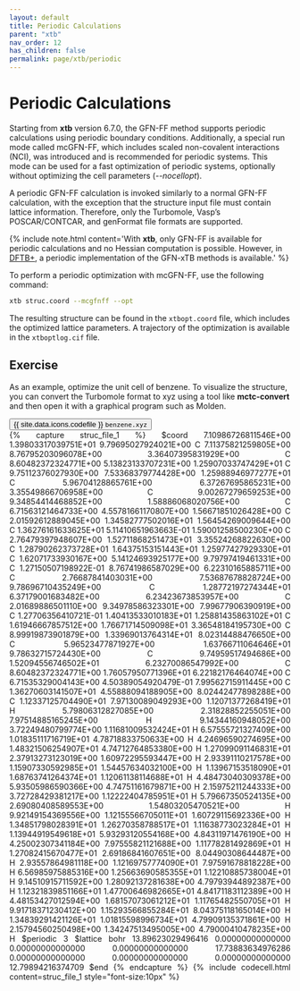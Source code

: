 ```yaml
---
layout: default
title: Periodic Calculations
parent: "xtb"
nav_order: 12
has_children: false
permalink: page/xtb/periodic
---
```


# Periodic Calculations

Starting from **xtb** version 6.7.0, the GFN-FF method supports periodic calculations using periodic boundary conditions. Additionally, a special run mode called mcGFN-FF, which includes scaled non-covalent interactions (NCI), was introduced and is recommended for periodic systems. This mode can be used for a fast optimization of periodic systems, optionally without optimizing the cell parameters (*--nocellopt*).

A periodic GFN-FF calculation is invoked similarly to a normal GFN-FF calculation, with the exception that the structure input file must contain lattice information. Therefore, only the Turbomole, Vasp’s POSCAR/CONTCAR, and genFormat file formats are supported.

{% include note.html content='With **xtb**, only GFN-FF is available for periodic calculations and no Hessian computation is possible. However, in [DFTB+](https://www.dftbplus.org/), a periodic implementation of the GFN-xTB methods is available.' %}

To perform a periodic optimization with mcGFN-FF, use the following command:


```bash
xtb struc.coord --mcgfnff --opt
```

The resulting structure can be found in the `xtbopt.coord` file, which includes the optimized lattice parameters. A trajectory of the optimization is available in the `xtboptlog.cif` file.

## Exercise

As an example, optimize the unit cell of benzene. To visualize the structure, you can convert the Turbomole format to xyz using a tool like **mctc-convert** and then open it with a graphical program such as Molden.

<!-- Tab links -->
<div class="tab card">
  <button
    class="tablinks tab-id-1"
    onclick="openTabId(event, 'struc-1', 'tab-id-1')"
    id="open-1">
    {{ site.data.icons.codefile }} <code>benzene.xyz</code>
  </button>
</div>
<!-- Tab content -->
<div id="struc-1" class="tabcontent tab-id-1" style="text-align:justify">
{% capture struc_file_1 %}
$coord
    7.10986726811546E+00    1.39803317039751E+01    9.79695027924021E+00      C
    7.11375821259805E+00    8.76795203096078E+00    3.36407395831929E+00      C
    8.60482372324771E+00    5.13823133707231E+00    1.25907033747429E+01      C
    9.75112376027930E+00    7.53368379774428E+00    1.25988946977277E+01      C
    5.96704128865761E+00    6.37267695865231E+00    3.35549866706958E+00      C
    9.00267279659253E+00    9.34854414468852E+00    1.58886068020756E+00      C
    6.71563121464733E+00    4.55781661170807E+00    1.56671851026428E+00      C
    2.01592612889045E+00    1.34582777502016E+01    1.56454269009644E+00      C
    1.36276161633625E+01    5.11410651963663E-01    1.59001258500230E+00      C
    2.76479397948607E+00    1.52711868251473E+01    3.35524268822630E+00      C
    1.28790262373728E+01    1.64375153151443E+01    1.25977427929330E+01      C
    1.62071733930167E+00    5.14124693925177E+00    9.79797419461331E+00      C
    1.27150507198922E-01    8.76741986587029E+00    6.22310165885711E+00      C
    2.76687841403031E+00    7.53687678828724E+00    9.78696710435249E+00      C
    1.28772197274344E+01    6.37179001683482E+00    6.23423673853957E+00      C
    2.01689886501110E+00    9.34978586323301E+00    7.99677906390919E+00      C
    1.27706356410721E-01    1.40413533010183E+01    1.25881435863102E+01      C
    1.61946667857512E+00    1.76671714509098E+01    3.36548184195730E+00      C
    8.99919873901879E+00    1.33969013764314E+01    8.02314488476650E+00      C
    5.96523477871927E+00    1.63766711064646E+01    9.78632715724430E+00      C
    9.74959517494686E+00    1.52094556746502E+01    6.23270086547992E+00      C
    8.60482372324771E+00    1.76057950771396E+01    6.22182176464074E+00      C
    6.71535329004143E+00    4.50389054920479E-01    7.99562715911445E+00      C
    1.36270603141507E+01    4.55888094188905E+00    8.02442477898288E+00      C
    1.12337125704490E+01    7.97130089049293E+00    1.12071377268419E+01      H
    5.79806312827085E+00    2.31828852255051E+00    7.97514885165245E+00      H
    9.14344160948052E+00    3.72249480799774E+00    1.11681009532424E+01      H
    6.57555721327409E+00    1.01835111716719E+01    4.78718833750633E+00      H
    4.24696590274695E+00    1.48321506254907E+01    4.74712764853380E+00      H
    1.27099091146831E+01    2.37913273123019E+00    1.60972295593447E+00      H
    2.93391110217578E+00    1.15907330592985E+01    1.54457634032100E+00      H
    1.13967153518090E+01    1.68763741264374E+01    1.12061138114688E+01      H
    4.48473040309378E+00    5.93505986590366E+00    4.74751161679871E+00      H
    2.15975211244333E+00    3.72728429381217E+00    1.12222404785951E+01      H
    5.79667350524135E+00    2.69080408589553E+00    1.54803205470521E+00      H
    9.92149154369556E+00    1.12155566705011E+01    1.60729115692336E+00      H
    1.34851798028391E+01    1.26270358788517E+01    1.11638773023284E+01      H
    1.13944919549618E+01    5.93293120554168E+00    4.84311971476190E+00      H
    4.25002307341184E+00    7.97555821121688E+00    1.11778281492869E+01      H
    1.27082415670477E+01    2.69186841607651E+00    8.04490308644487E+00      H
    2.93557864981118E+00    1.12169757774090E+01    7.97591678818228E+00      H
    6.56985975885316E+00    1.25663690585355E+01    1.12210885738004E+01      H
    9.14510915711592E+00    1.28092137281638E+00    4.79793944892387E+00      H
    1.12321839851166E+01    1.47700646982665E+01    4.84171183112389E+00      H
    4.48153427012594E+00    1.68157073061212E+01    1.11765482550705E+01      H
    9.91718371230412E+00    1.15293566855284E+01    8.04375118165014E+00      H
    1.34839291421126E+01    1.01815598996734E+01    4.79909135371861E+00      H
    2.15794560250498E+00    1.34247513495005E+00    4.79000410478235E+00      H
$periodic 3
$lattice bohr
    13.89623029496416    0.00000000000000    0.00000000000000
     0.00000000000000   17.73883634976286    0.00000000000000
     0.00000000000000    0.00000000000000   12.79894216374709
$end
{% endcapture %}
{% include codecell.html content=struc_file_1 style="font-size:10px" %}
</div>
